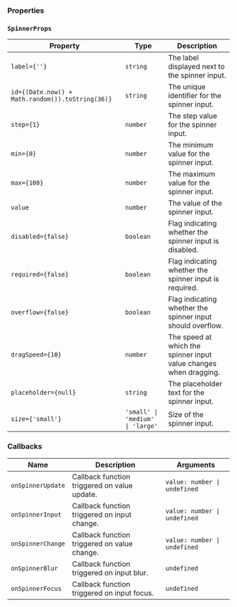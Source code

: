 ### Properties

### `SpinnerProps`

| Property                                         | Type                             | Description                                                       |
| ------------------------------------------------ | -------------------------------- | ----------------------------------------------------------------- |
| `label={''}`                                     | `string`                         | The label displayed next to the spinner input.                    |
| `id={(Date.now() + Math.random()).toString(36)}` | `string`                         | The unique identifier for the spinner input.                      |
| `step={1}`                                       | `number`                         | The step value for the spinner input.                             |
| `min={0}`                                        | `number`                         | The minimum value for the spinner input.                          |
| `max={100}`                                      | `number`                         | The maximum value for the spinner input.                          |
| `value`                                          | `number`                         | The value of the spinner input.                                   |
| `disabled={false}`                               | `boolean`                        | Flag indicating whether the spinner input is disabled.            |
| `required={false}`                               | `boolean`                        | Flag indicating whether the spinner input is required.            |
| `overflow={false}`                               | `boolean`                        | Flag indicating whether the spinner input should overflow.        |
| `dragSpeed={10}`                                 | `number`                         | The speed at which the spinner input value changes when dragging. |
| `placeholder={null}`                             | `string`                         | The placeholder text for the spinner input.                       |
| `size={'small'}`                                 | `'small' \| 'medium' \| 'large'` | Size of the spinner input.                                        |

### Callbacks

| Name              | Description                                  | Arguments                    |
| ----------------- | -------------------------------------------- | ---------------------------- |
| `onSpinnerUpdate` | Callback function triggered on value update. | `value: number \| undefined` |
| `onSpinnerInput`  | Callback function triggered on input change. | `value: number \| undefined` |
| `onSpinnerChange` | Callback function triggered on value change. | `value: number \| undefined` |
| `onSpinnerBlur`   | Callback function triggered on input blur.   | `undefined`                  |
| `onSpinnerFocus`  | Callback function triggered on input focus.  | `undefined`                  |
